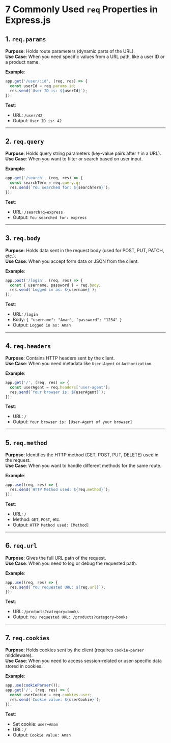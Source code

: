 
# 7 Commonly Used `req` Properties in Express.js

## 1. `req.params`
**Purpose**: Holds route parameters (dynamic parts of the URL).  
**Use Case**: When you need specific values from a URL path, like a user ID or a product name.

**Example**:
```javascript
app.get('/user/:id', (req, res) => {
  const userId = req.params.id;
  res.send(`User ID is: ${userId}`);
});
```
**Test**:
- URL: `/user/42`
- Output: `User ID is: 42`

---

## 2. `req.query`
**Purpose**: Holds query string parameters (key-value pairs after `?` in a URL).  
**Use Case**: When you want to filter or search based on user input.

**Example**:
```javascript
app.get('/search', (req, res) => {
  const searchTerm = req.query.q;
  res.send(`You searched for: ${searchTerm}`);
});
```
**Test**:
- URL: `/search?q=express`
- Output: `You searched for: express`

---

## 3. `req.body`
**Purpose**: Holds data sent in the request body (used for POST, PUT, PATCH, etc.).  
**Use Case**: When you accept form data or JSON from the client.

**Example**:
```javascript
app.post('/login', (req, res) => {
  const { username, password } = req.body;
  res.send(`Logged in as: ${username}`);
});
```
**Test**:
- URL: `/login`  
- Body: `{ "username": "Aman", "password": "1234" }`  
- Output: `Logged in as: Aman`

---

## 4. `req.headers`
**Purpose**: Contains HTTP headers sent by the client.  
**Use Case**: When you need metadata like `User-Agent` or `Authorization`.

**Example**:
```javascript
app.get('/', (req, res) => {
  const userAgent = req.headers['user-agent'];
  res.send(`Your browser is: ${userAgent}`);
});
```
**Test**:
- URL: `/`  
- Output: `Your browser is: [User-Agent of your browser]`

---

## 5. `req.method`
**Purpose**: Identifies the HTTP method (GET, POST, PUT, DELETE) used in the request.  
**Use Case**: When you want to handle different methods for the same route.

**Example**:
```javascript
app.use((req, res) => {
  res.send(`HTTP Method used: ${req.method}`);
});
```
**Test**:
- URL: `/`  
- Method: `GET`, `POST`, etc.  
- Output: `HTTP Method used: [Method]`

---

## 6. `req.url`
**Purpose**: Gives the full URL path of the request.  
**Use Case**: When you need to log or debug the requested path.

**Example**:
```javascript
app.use((req, res) => {
  res.send(`You requested URL: ${req.url}`);
});
```
**Test**:
- URL: `/products?category=books`  
- Output: `You requested URL: /products?category=books`

---

## 7. `req.cookies`
**Purpose**: Holds cookies sent by the client (requires `cookie-parser` middleware).  
**Use Case**: When you need to access session-related or user-specific data stored in cookies.

**Example**:
```javascript
app.use(cookieParser());
app.get('/', (req, res) => {
  const userCookie = req.cookies.user;
  res.send(`Cookie value: ${userCookie}`);
});
```
**Test**:
- Set cookie: `user=Aman`  
- URL: `/`  
- Output: `Cookie value: Aman`
